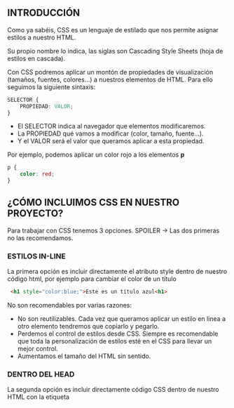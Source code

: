 
 

## **INTRODUCCIÓN**

Como ya sabéis, CSS es un lenguaje de estilado que nos permite asignar estilos a nuestro HTML.

Su propio nombre lo indica, las siglas son Cascading Style Sheets (hoja de estilos en cascada). 

Con CSS podremos aplicar un montón de propiedades de visualización (tamaños, fuentes, colores…) a nuestros elementos de HTML. Para ello seguimos la siguiente sintaxis:

 

```css
SELECTOR {
	PROPIEDAD: VALOR;
}
```

 

- El SELECTOR indica al navegador que elementos modificaremos.
- La PROPIEDAD qué vamos a modificar (color, tamaño, fuente...).
- Y el VALOR será el valor que queramos aplicar a esta propiedad.

Por ejemplo, podemos aplicar un color rojo a los elementos **p**

 

```css
p {
	color: red;
}
```

 

## **¿CÓMO INCLUIMOS CSS EN NUESTRO PROYECTO?**

Para trabajar con CSS tenemos 3 opciones. SPOILER → Las dos primeras no las recomendamos.

### **ESTILOS IN-LINE**

La primera opción es incluir directamente el atributo style dentro de nuestro código html, por ejemplo para cambiar el color de un título

 

```html
 <h1 style="color:blue;">Este es un título azul<h1>
```

    

No son recomendables por varias razones:

- No son reutilizables. Cada vez que queramos aplicar un estilo en linea a otro elemento tendremos que copiarlo y pegarlo.
- Perdemos el control de estilos desde CSS. Siempre es recomendable que toda la personalización de estilos esté en el CSS para llevar un mejor control.
- Aumentamos el tamaño del HTML sin sentido.

### **DENTRO DEL HEAD**

La segunda opción es incluir directamente código CSS dentro de nuestro HTML con la etiqueta **<style>**

```html
<style>
	h1{
		color: blue;
	}
</style>
```

No es recomendable por varias razones:

- No podemos reutilizar en otras páginas HTML estos estilos.
- Aumentamos sin sentido el tamaño del HTML.

### **FICHEROS EXTERNOS**

La tercera opción  [  ESTA ES LA BUENA  ] es mediante un fichero CSS. Para ello lo creamos con la extensión .css dentro de nuestro proyecto. Una vez lo tengamos, lo referenciamos dentro de nuestro documento HTML dentro de la etiqueta <head>

```html
<link rel="stylesheet" href="./estilos.css">
```

En el siguiente vídeo vamos a ver cómo podemos seleccionar las diferentes etiquetas para aplicarles estilos.
